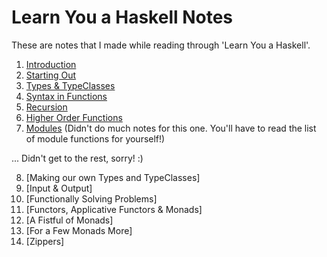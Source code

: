 
# Learn You a Haskell Notes

These are notes that I made while reading through 'Learn You a Haskell'.

1. [Introduction](https://github.com/nating/personal-notes/blob/master/fourth-year/functional-programming/learn-you-a-haskell-notes/0-introduction.md)
2. [Starting Out](https://github.com/nating/personal-notes/blob/master/fourth-year/functional-programming/learn-you-a-haskell-notes/1-starting-out.md)
3. [Types & TypeClasses](https://github.com/nating/personal-notes/blob/master/fourth-year/functional-programming/learn-you-a-haskell-notes/2-types-and-typeclasses.md)
4. [Syntax in Functions](https://github.com/nating/personal-notes/blob/master/fourth-year/functional-programming/learn-you-a-haskell-notes/3-syntax-in-functions.md)
5. [Recursion](https://github.com/nating/personal-notes/blob/master/fourth-year/functional-programming/learn-you-a-haskell-notes/4-recursion.md)
6. [Higher Order Functions](https://github.com/nating/personal-notes/blob/master/fourth-year/functional-programming/learn-you-a-haskell-notes/5-higher-order-functions.md)
7. [Modules](https://github.com/nating/personal-notes/blob/master/fourth-year/functional-programming/learn-you-a-haskell-notes/6-modules.md) (Didn't do much notes for this one. You'll have to read the list of module functions for yourself!)

... Didn't get to the rest, sorry! :)

8. [Making our own Types and TypeClasses]
9. [Input & Output]
10. [Functionally Solving Problems]
11. [Functors, Applicative Functors & Monads]
12. [A Fistful of Monads]
13. [For a Few Monads More]
14. [Zippers]
